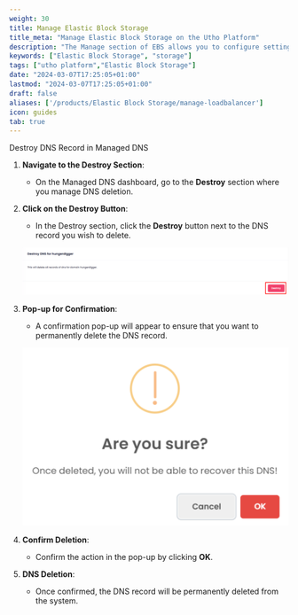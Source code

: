 ```yaml
---
weight: 30
title: Manage Elastic Block Storage
title_meta: "Manage Elastic Block Storage on the Utho Platform"
description: "The Manage section of EBS allows you to configure settings, resize volumes, attach or detach them from instances, and destroy volumes when no longer needed."
keywords: ["Elastic Block Storage", "storage"]
tags: ["utho platform","Elastic Block Storage"]
date: "2024-03-07T17:25:05+01:00"
lastmod: "2024-03-07T17:25:05+01:00"
draft: false 
aliases: ['/products/Elastic Block Storage/manage-loadbalancer']
icon: guides
tab: true
---
```

Destroy DNS Record in Managed DNS

1. **Navigate to the Destroy Section**:

   - On the Managed DNS dashboard, go to the **Destroy** section where you manage DNS deletion.
2. **Click on the Destroy Button**:

   - In the Destroy section, click the **Destroy** button next to the DNS record you wish to delete.

   ![1743751886773](image/index/1743751886773.png)
3. **Pop-up for Confirmation**:

   - A confirmation pop-up will appear to ensure that you want to permanently delete the DNS record.

   ![1743751855793](image/index/1743751855793.png)
4. **Confirm Deletion**:

   - Confirm the action in the pop-up by clicking **OK**.
5. **DNS Deletion**:

   - Once confirmed, the DNS record will be permanently deleted from the system.
